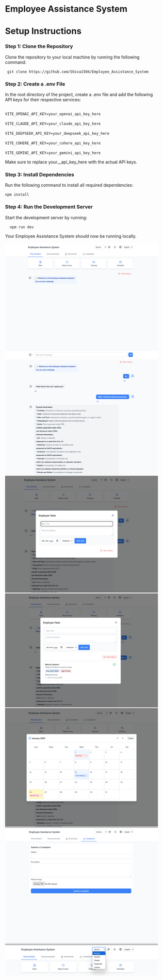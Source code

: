 # Employee Assistance System

# Setup Instructions

### Step 1: Clone the Repository
Clone the repository to your local machine by running the following command:
 <pre><code> git clone https://github.com/Shiva1504/Employee_Assistance_System</code></pre>
### Step 2: Create a .env File
In the root directory of the project, create a .env file and add the following API keys for their respective services:
 <pre><code>
VITE_OPENAI_API_KEY=your_openai_api_key_here <br>
VITE_CLAUDE_API_KEY=your_claude_api_key_here <br>
VITE_DEEPSEEK_API_KEY=your_deepseek_api_key_here<br>
VITE_COHERE_API_KEY=your_cohere_api_key_here<br>
VITE_GEMINI_API_KEY=your_gemini_api_key_here<br></code></pre>
Make sure to replace your_<service>_api_key_here with the actual API keys.<br> 

### Step 3: Install Dependencies
Run the following command to install all required dependencies:

<pre><code>npm install </pre></code> 


### Step 4: Run the Development Server
Start the development server by running:

<pre> <code> npm run dev </code></pre>
Your Employee Assistance System should now be running locally.


![alt text](images/AI3_Pic1.png)
![alt text](images/AI3_Pic2.png)
![alt text](images/AI3_Pic3.png)
![alt text](images/AI3_Pic4.png)
![alt text](images/AI3_Pic5.png)
![alt text](images/AI3_Pic6.png)
![alt text](images/AI3_Pic7.png)
